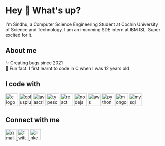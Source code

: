 # Hey 👋 What's up?

I'm Sindhu, a Computer Science Engineering Student at Cochin University of Science and Technology. I am an imcoming SDE intern at IBM ISL. Super excited for it.

## About me
✨ Creating bugs since 2021  
🎲 Fun fact: I first learnt to code in C when I was 12 years old

## I code with
<div align="left">
  <img src="https://cdn.jsdelivr.net/gh/devicons/devicon/icons/c/c-original.svg" height="40" alt="c logo" />
  <img src="https://skillicons.dev/icons?i=cpp" height="40" alt="cplusplus logo" />
  <img src="https://cdn.jsdelivr.net/gh/devicons/devicon/icons/javascript/javascript-plain.svg" height="40" alt="javascript logo" />
  <img src="https://cdn.jsdelivr.net/gh/devicons/devicon/icons/typescript/typescript-original.svg" height="40" alt="typescript logo" />
  <img src="https://cdn.jsdelivr.net/gh/devicons/devicon/icons/react/react-original.svg" height="40" alt="react logo" />
  <img src="https://cdn.jsdelivr.net/gh/devicons/devicon/icons/nodejs/nodejs-original.svg" height="40" alt="nodejs logo" />
  <img src="https://skillicons.dev/icons?i=aws" height="40" alt="aws logo" />
  <img src="https://cdn.jsdelivr.net/gh/devicons/devicon/icons/python/python-original.svg" height="40" alt="python logo" />
  <img src="https://cdn.jsdelivr.net/gh/devicons/devicon/icons/mongodb/mongodb-original.svg" height="40" alt="mongodb logo" />
  <img src="https://cdn.jsdelivr.net/gh/devicons/devicon/icons/mysql/mysql-original.svg" height="40" alt="mysql logo" />
</div>

## Connect with me
<div align="left">
  <a href="mailto:sindhupr2003@gmail.com">
    <img src="https://img.shields.io/static/v1?message=Gmail&logo=gmail&label=&color=D14836&logoColor=white&labelColor=&style=for-the-badge" height="35" alt="gmail logo" />
  </a>
  <a href="https://twitter.com/crimsonblu2003" target="_blank">
    <img src="https://img.shields.io/static/v1?message=Twitter&logo=twitter&label=&color=1DA1F2&logoColor=white&labelColor=&style=for-the-badge" height="35" alt="twitter logo" />
  </a>
  <a href="https://www.linkedin.com/in/sindhupr11/" target="_blank">
    <img src="https://img.shields.io/static/v1?message=LinkedIn&logo=linkedin&label=&color=0077B5&logoColor=white&labelColor=&style=for-the-badge" height="35" alt="linkedin logo" />
  </a>
</div>

<!---
## My Contributions
<picture>
  <source media="(prefers-color-scheme: dark)" srcset="https://raw.githubusercontent.com/sindhupr11/sindhupr11/output/github-contribution-grid-snake-dark.svg">
  <source media="(prefers-color-scheme: light)" srcset="https://raw.githubusercontent.com/sindhupr11/sindhupr11/output/github-contribution-grid-snake.svg">
  <img alt="github contribution grid snake animation" src="https://raw.githubusercontent.com/sindhupr11/sindhupr11/output/github-contribution-grid-snake.svg">
</picture>
--->
